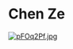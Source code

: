 # Chen Ze

[![pFOq2Pf.jpg](https://s21.ax1x.com/2024/04/10/pFOq2Pf.jpg)](https://imgse.com/i/pFOq2Pf)